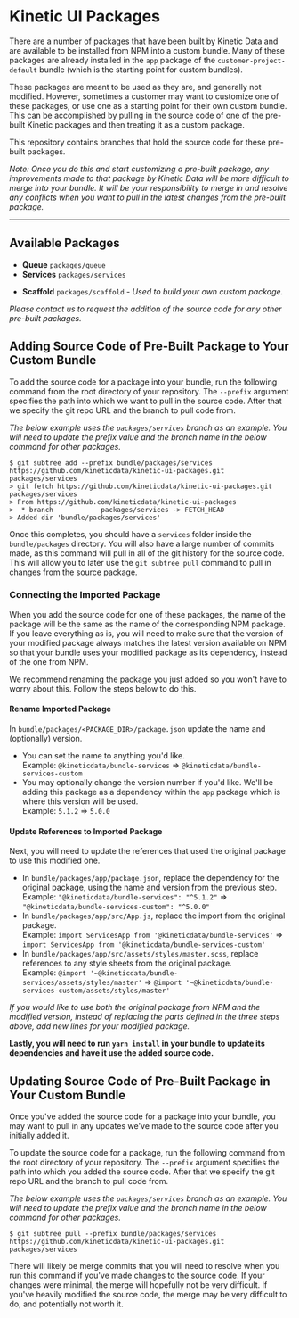 # Kinetic UI Packages

There are a number of packages that have been built by Kinetic Data and are available to be installed from NPM into a custom bundle. Many of these packages are already installed in the `app` package of the `customer-project-default` bundle (which is the starting point for custom bundles).

These packages are meant to be used as they are, and generally not modified. However, sometimes a customer may want to customize one of these packages, or use one as a starting point for their own custom bundle. This can be accomplished by pulling in the source code of one of the pre-built Kinetic packages and then treating it as a custom package.

This repository contains branches that hold the source code for these pre-built packages.

_Note: Once you do this and start customizing a pre-built package, any improvements made to that package by Kinetic Data will be more difficult to merge into your bundle. It will be your responsibility to merge in and resolve any conflicts when you want to pull in the latest changes from the pre-built package._

---

## Available Packages

- **Queue** `packages/queue`
- **Services** `packages/services`

* **Scaffold** `packages/scaffold` - _Used to build your own custom package._

_Please contact us to request the addition of the source code for any other pre-built packages._

## Adding Source Code of Pre-Built Package to Your Custom Bundle

To add the source code for a package into your bundle, run the following command from the root directory of your repository. The `--prefix` argument specifies the path into which we want to pull in the source code. After that we specify the git repo URL and the branch to pull code from.

_The below example uses the `packages/services` branch as an example. You will need to update the prefix value and the branch name in the below command for other packages._

```shell
$ git subtree add --prefix bundle/packages/services https://github.com/kineticdata/kinetic-ui-packages.git packages/services
> git fetch https://github.com/kineticdata/kinetic-ui-packages.git packages/services
> From https://github.com/kineticdata/kinetic-ui-packages
>  * branch            packages/services -> FETCH_HEAD
> Added dir 'bundle/packages/services'
```

Once this completes, you should have a `services` folder inside the `bundle/packages` directory. You will also have a large number of commits made, as this command will pull in all of the git history for the source code. This will allow you to later use the `git subtree pull` command to pull in changes from the source package.

### Connecting the Imported Package

When you add the source code for one of these packages, the name of the package will be the same as the name of the corresponding NPM package. If you leave everything as is, you will need to make sure that the version of your modified package always matches the latest version available on NPM so that your bundle uses your modified package as its dependency, instead of the one from NPM.

We recommend renaming the package you just added so you won't have to worry about this. Follow the steps below to do this.

#### Rename Imported Package

In `bundle/packages/<PACKAGE_DIR>/package.json` update the name and (optionally) version.

- You can set the name to anything you'd like.  
  Example: `@kineticdata/bundle-services` => `@kineticdata/bundle-services-custom`
- You may optionally change the version number if you'd like. We'll be adding this package as a dependency within the `app` package which is where this version will be used.  
  Example: `5.1.2` => `5.0.0`

#### Update References to Imported Package

Next, you will need to update the references that used the original package to use this modified one.

- In `bundle/packages/app/package.json`, replace the dependency for the original package, using the name and version from the previous step.  
  Example: `"@kineticdata/bundle-services": "^5.1.2"` => `"@kineticdata/bundle-services-custom": "^5.0.0"`
- In `bundle/packages/app/src/App.js`, replace the import from the original package.  
  Example: `import ServicesApp from '@kineticdata/bundle-services'` => `import ServicesApp from '@kineticdata/bundle-services-custom'`
- In `bundle/packages/app/src/assets/styles/master.scss`, replace references to any style sheets from the original package.  
  Example: `@import '~@kineticdata/bundle-services/assets/styles/master'` => `@import '~@kineticdata/bundle-services-custom/assets/styles/master'`

_If you would like to use both the original package from NPM and the modified version, instead of replacing the parts defined in the three steps above, add new lines for your modified package._

**Lastly, you will need to run `yarn install` in your bundle to update its dependencies and have it use the added source code.**

## Updating Source Code of Pre-Built Package in Your Custom Bundle

Once you've added the source code for a package into your bundle, you may want to pull in any updates we've made to the source code after you initially added it.

To update the source code for a package, run the following command from the root directory of your repository. The `--prefix` argument specifies the path into which you added the source code. After that we specify the git repo URL and the branch to pull code from.

_The below example uses the `packages/services` branch as an example. You will need to update the prefix value and the branch name in the below command for other packages._

```shell
$ git subtree pull --prefix bundle/packages/services https://github.com/kineticdata/kinetic-ui-packages.git packages/services
```

There will likely be merge commits that you will need to resolve when you run this command if you've made changes to the source code. If your changes were minimal, the merge will hopefully not be very difficult. If you've heavily modified the source code, the merge may be very difficult to do, and potentially not worth it.
